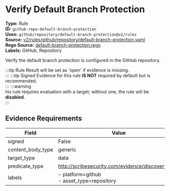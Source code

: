 # Verify Default Branch Protection  
**Type:** Rule  
**ID:** `github-repo-default-branch-protection`  
**Uses:** `github/repository/default-branch-protection@v2/rules`  
**Source:** [v2/rules/github/repository/default-branch-protection.yaml](https://github.com/scribe-public/sample-policies/v2/rules/github/repository/default-branch-protection.yaml)  
**Rego Source:** [default-branch-protection.rego](https://github.com/scribe-public/sample-policies/v2/rules/github/repository/default-branch-protection.rego)  
**Labels:** GitHub, Repository  

Verify the default branch protection is configured in the GitHub repository.

:::tip 
Rule Result will be set as 'open' if evidence is missing.  
::: 
:::tip 
Signed Evidence for this rule **IS NOT** required by default but is recommended.  
::: 
:::warning  
his rule requires evaluation with a target; without one, the rule will be **disabled**.  
::: 

## Evidence Requirements  
| Field | Value |
|-------|-------|
| signed | False |
| content_body_type | generic |
| target_type | data |
| predicate_type | http://scribesecurity.com/evidence/discovery/v0.1 |
| labels | - platform=github<br>- asset_type=repository |

